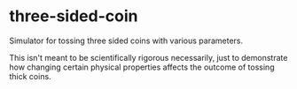 # three-sided-coin
Simulator for tossing three sided coins with various parameters.

This isn't meant to be scientifically rigorous necessarily, just to demonstrate how changing certain physical properties affects the outcome of tossing thick coins.
